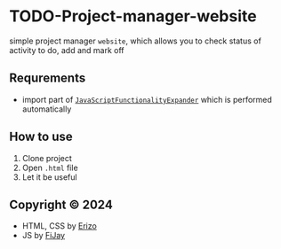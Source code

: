 # TODO-Project-manager-website
simple project manager `website`, which allows you to check status of activity to do, add and mark off


## Requrements
- import part of [`JavaScriptFunctionalityExpander`](https://github.com/SirFiJay/JavaScriptFunctionalityExpander) which is performed automatically

## How to use
1) Clone project
2) Open `.html` file
3) Let it be useful

## Copyright &copy; 2024
- HTML, CSS by [Erizo](https://github.com/drerizo)
- JS by [FiJay](https://github.com/sirfijay)
